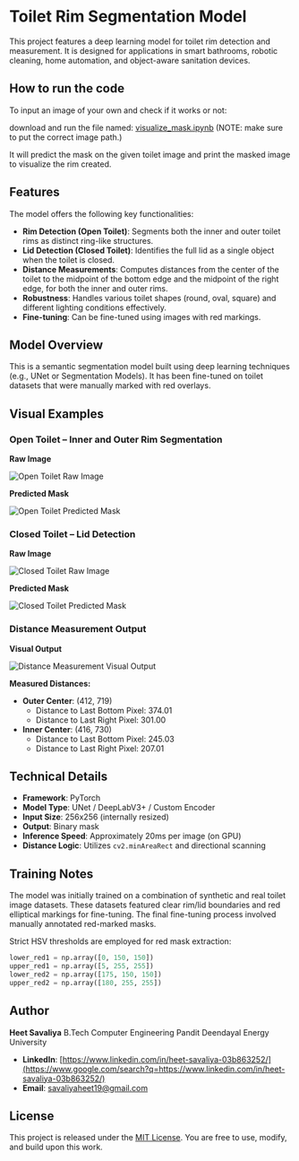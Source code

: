# Toilet Rim Segmentation Model

This project features a deep learning model for toilet rim detection and measurement. It is designed for applications in smart bathrooms, robotic cleaning, home automation, and object-aware sanitation devices.

## How to run the code

To input an image of your own and check if it works or not:

download and run the file named: [visualize_mask.ipynb](visualize_mask.ipynb) (NOTE: make sure to put the correct image path.)

It will predict the mask on the given toilet image and print the masked image to visualize the rim created.

## Features

The model offers the following key functionalities:

* **Rim Detection (Open Toilet)**: Segments both the inner and outer toilet rims as distinct ring-like structures.
* **Lid Detection (Closed Toilet)**: Identifies the full lid as a single object when the toilet is closed.
* **Distance Measurements**: Computes distances from the center of the toilet to the midpoint of the bottom edge and the midpoint of the right edge, for both the inner and outer rims.
* **Robustness**: Handles various toilet shapes (round, oval, square) and different lighting conditions effectively.
* **Fine-tuning**: Can be fine-tuned using images with red markings.

## Model Overview

This is a semantic segmentation model built using deep learning techniques (e.g., UNet or Segmentation Models). It has been fine-tuned on toilet datasets that were manually marked with red overlays.

## Visual Examples

### Open Toilet – Inner and Outer Rim Segmentation

**Raw Image**

![Open Toilet Raw Image](Open_Toilet_Raw_Image.jpg)

**Predicted Mask**

![Open Toilet Predicted Mask](Open_Toilet_Predicted_Mask.png)

### Closed Toilet – Lid Detection

**Raw Image**

![Closed Toilet Raw Image](Closed_Toilet_Raw_Image.jpg)

**Predicted Mask**

![Closed Toilet Predicted Mask](Closed_Toilet_Predicted_Mask.png)

### Distance Measurement Output

**Visual Output**

![Distance Measurement Visual Output](Distance_Measurement_Visual_Output.png)

**Measured Distances:**
* **Outer Center**: (412, 719) 
    * Distance to Last Bottom Pixel: 374.01 
    * Distance to Last Right Pixel: 301.00 
* **Inner Center**: (416, 730) 
    * Distance to Last Bottom Pixel: 245.03 
    * Distance to Last Right Pixel: 207.01 

## Technical Details

* **Framework**: PyTorch 
* **Model Type**: UNet / DeepLabV3+ / Custom Encoder 
* **Input Size**: 256x256 (internally resized) 
* **Output**: Binary mask 
* **Inference Speed**: Approximately 20ms per image (on GPU) 
* **Distance Logic**: Utilizes `cv2.minAreaRect` and directional scanning 

## Training Notes

The model was initially trained on a combination of synthetic and real toilet image datasets. These datasets featured clear rim/lid boundaries and red elliptical markings for fine-tuning. The final fine-tuning process involved manually annotated red-marked masks.

Strict HSV thresholds are employed for red mask extraction:
```python
lower_red1 = np.array([0, 150, 150])
upper_red1 = np.array([5, 255, 255])
lower_red2 = np.array([175, 150, 150])
upper_red2 = np.array([180, 255, 255])
````

## Author

**Heet Savaliya**
B.Tech Computer Engineering
Pandit Deendayal Energy University

  * **LinkedIn**: [https://www.linkedin.com/in/heet-savaliya-03b863252/](https://www.google.com/search?q=https://www.linkedin.com/in/heet-savaliya-03b863252/)
  * **Email**: savaliyaheet19@gmail.com

## License

This project is released under the [MIT License](https://opensource.org/licenses/MIT). You are free to use, modify, and build upon this work.
